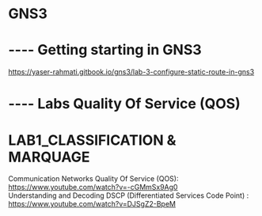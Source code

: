 # GNS3
# ---- Getting starting in GNS3
https://yaser-rahmati.gitbook.io/gns3/lab-3-configure-static-route-in-gns3
# ---- Labs Quality Of Service (QOS)
# LAB1_CLASSIFICATION & MARQUAGE
Communication Networks Quality Of Service (QOS):  https://www.youtube.com/watch?v=-cGMmSx9Ag0 <br /> 
Understanding and Decoding DSCP (Differentiated Services Code Point) : https://www.youtube.com/watch?v=DJSgZ2-BpeM

